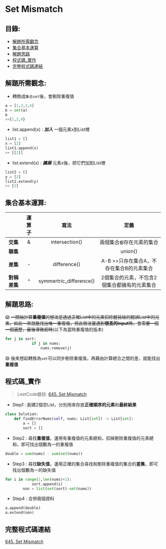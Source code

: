 Set Mismatch
====

目錄:
----
* [解題所需觀念](#解題所需觀念)
* [集合基本運算](#集合基本運算)
* [解題思路](解題思路)
* [程式碼_實作](#程式碼_實作)
* [完整程式碼連結](#完整程式碼連結)

解題所需觀念:
------
* 轉換成`集合set`後，會刪除重複值

```python
a = [1,2,2,4]
b = set(a)
b
>>{1,2,4}
```

* list.append(x) : ***加入*** 一個元素x到List裡

```python
list1 = []
x = [2]
list1.append(x)
>> [[2]]
```

* list.extend(x) : ***擴展*** 元素x後，把它們加到List裡

```python
list2 = []
y = [2]
list2.extend(y)
>> [2]
```

集合基本運算:
---

||**運算子**|**寫法**|**定義**|
|:---:|:---:|:---:|:---:|
|**交集**|&|intersection()|兩個集合`都`存在元素的集合|
|**聯集**| | |union()|兩個集合`所有不重複`元素的集合|
|**差集**|-|difference()|A-B >>只存在集合A，不存在集合B的元素集合|
|**對稱差集**|^|symmertric_difference()|2個集合的元素，不包含2個集合都擁有的元素集合|




解題思路:
-----

:scream: ~~一開始計算**重複值**的想法是透過正確List中的元素扣除題目給的錯誤List中的元素，如此一來就能找出唯一重複值，但此做法當遇到**很長的input**時，會需要一個一個遍歷，最後導致超時~~(以下為當時重複值的版本)

```python
for j in sort:
            if j in nums:
                nums.remove(j)
```

:smile: 後來想起轉換為`set`可以同步刪除重複值，再藉由計算總合之間的差，就能找出**重複值**



程式碼_實作
------

> LeetCode題目: [645. Set Mismatch](https://leetcode.com/problems/set-mismatch/)

* Step1 : 創建2個空List，分別用來存放**正確順序的元素**和**最終結果**

```python
class Solution:
    def findErrorNums(self, nums: List[int]) -> List[int]:
        a = []
        sort = []
```

* Step2 : 尋找**重複值**，運用有重複值的元素總和，扣掉刪除重複值的元素總和，即可找出個數為一的重複值

```python
double = sum(nums) - sum(set(nums))
```

* Step3 : 尋找**缺失值**，運用正確的集合尋找和刪除重複值的集合的**差集**，即可找出個數為一的缺失值

```python
for i in range(1,len(nums)+1):
            sort.append(i)
        non = list(set(sort)-set(nums))
```

* Step4 : 合併兩個資料

```python
a.append(double)
a.extend(non)
```

完整程式碼連結
-----
[645. Set Mismatch](https://github.com/imucici/my-learning-note/blob/master/LeetCode/week4/645.%20Set%20Mismatch.ipynb)
